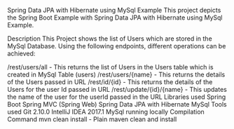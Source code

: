 Spring Data JPA with Hibernate using MySql Example
This project depicts the Spring Boot Example with Spring Data JPA with Hibernate using MySql Example.

Description
This Project shows the list of Users which are stored in the MySql Database. Using the following endpoints, different operations can be achieved:

/rest/users/all - This returns the list of Users in the Users table which is created in MySql Table (users)
/rest/users/{name} - This returns the details of the Users passed in URL
/rest/id/{id} - This returns the details of the Users for the user Id passed in URL
/rest/update/{id}/{name} - This updates the name of the user for the userId passed in the URL
Libraries used
Spring Boot
Spring MVC (Spring Web)
Spring Data JPA with Hibernate
MySql
Tools used
Git 2.10.0
IntelliJ IDEA 2017.1
MySql running locally
Compilation Command
mvn clean install - Plain maven clean and install
